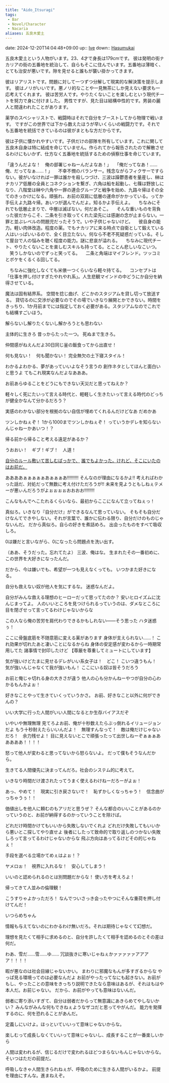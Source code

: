 ```yaml
---
title: "Aido_Itsuragi"
tags:
 - Bar
 - Novel/Character
 - Nacaria
aliases: 五良木愛土
---
```


date: 2024-12-20T14:04:48+09:00
up:: [Ive](Ive.md)
down:: [Hasumukai](Hasumukai.md)

五良木愛土という人物がいます。23、4才で身長は179cmです。
彼は発明の街ナカリアの街の五番地を統治して、自らもそこに住んでいます。五番地は薄暗く、とても治安が悪いです。隙を見せると誰もが襲い掛かってきます。

彼はリアリストです。問題に対して一つずつ分解して現実的な解決策を提示します。
彼はノリがいいです。悪ノリ的なことや一見無茶にしか見えない要求も一応考えてくれます。
彼は苦労人です。やりたくないことを楽しむという現代チートを努力で身に付けました。
男性ですが、見た目は結構中性的です。男装の麗人と間違われたことがあります。

薬学のスペシャリストで、戦闘時はそれで自分をブーストしてから物理で戦います。
ですがこの世界では下から数えたほうが早いくらいの戦闘力です。それでも五番地を統括できているのは彼がまともな方だからです。

彼は子供に懐かれやすいです。子供だけの部隊を所有しています。これに関して五良木自身は特に結成を命じていません。作られてから報告されたので解散させるわけにもいかず、仕方なく五番地を統括するための偵察仕事を命じています。

「違うんだよな！　俺の部署じゃねーんだよなあ！」
　「俺だってなあ！……俺、だってなぁ……！」
　不幸不憫のバランサー。残念ながらフィクサーですらない。彼がいなければ一罪は誰かを殺しつづけ、三波は躁鬱患者を量産し、榊はナカリア低層の全員とコネクションを繋ぎ、六角は船を起動し、七篠は野放しになり、八階堂は榊や六角や一罪の連合グループと戦争を始め、九路々帰はその全てのきっかけになる。頑張れ、お前の双肩に低層の運命がかかっている。ってか手伝えよ九路々帰。あいつが選んでんだよ。知るかよ手伝えよ。
　ちなみにそれでも低層止まりで、中層は滅ばない。何だあそこ。
　そんな重いものを背負った彼だからこそ、二条を引き取ってくれた梁先には感謝の念が止まらない。一罪と並ぶレベルの問題児だったそうで。いや子供じゃないけど。
　彼自身の能力。軽い肉体改造。程度の薬。でもナカリアに来る時点で自衛として鍛えている人はいっぱいいるので、全く目立たない。何なら不老不死疑惑だっている。そして屋台で人の悩みを聴く程度の能力。謎に悲哀が溢れる。
　ちなみに現代チート、やりたくないことを楽しむスキルも持ってる。とことん悲しいなこいつ。
　笑うしかないのでずっと笑ってる。
　二条と角端はマイフレンド。ツッコミとボケをくるくる回してる。

　ちなみに強化しなくても米俵一つくらいなら軽々持てる。
　コンセプトは「仕事を押し付けすぎたやれやれ系」。人生悲観マインドの中どうにか自分を納得させている。

魔法は固有結界系。
空間を捻じ曲げ、どこかのスタジアムを貸し切って放送する。
貸切るのに交渉が必要なのでその場でいきなり展開とかできない。時間をきっちり、1か月前までには指定しておく必要がある。スタジアムなのでこれでも結構すごいほう。



解らないし解りたくないし解かろうとも思わない

主体的に生きろ
昔っからたった一つ。
死ぬまで生きろ。



仲間感がねえんだよ30日同じ釜の飯食ってから出直せ！

何も見ない！　何も聞かない！
完全無欠の土下寝スタイル！

わかるよわかる、夢があっていいよなそう言うの
創作ネタとしてほんと面白いと思うよ
てもこれ現実なんだよなあああ。

お前あらゆることをどうにもできない天災だと思ってねえか？

軽々しく死にたいって言える時代と、軽軽しく生きたいって言える時代のどっちが健全かなんて分かるだろう？

実感のわかない部分を根拠のない自信が埋めてくれるんだけどなあ
だめかあ


ツンしかねぇぞ！
1から1000までツンしかねぇぞ！
っていうかデレを知らないんじゃねーかあいつ！？

帰る前から帰ること考える遠足があるか？

うおおい！　ギブ！ギブ！　人道！

[自分のルール敷いて苦しむばっかで、](../../../Info/自分のルール敷いて苦しむばっかで、.md)
[誰でもよかった。けれど、そこにいたのはお前だ。](../../../Info/誰でもよかった。けれど、そこにいたのはお前だ。.md)

ああああぁぁぁぁぁあぁぁぁあ!!!!!!!!!
そんなのが理由になるかよ!! 考えればわかった話だ、対処だって無数に考え付けただろうが!!
未来を見ようともしねぇテメーが悪ぃんだろうがよぉぉぉぉおおおお!!!!!!!!

こんなもんでへこたれるくらいなら、最初からここになんて立ってねぇっ！

真似ろ。いきなり『自分だけ』ができるなんて思っていない。
そもそも自分だけなんてできやしない。それが言葉で、誰かに伝わる限り、自分だけのものじゃないんだ。
だから真似ろ。自らの好きを煮詰めろ。
出会ったものをすべて吸収しろ。

0は嫌だと言いながら、0になったら問題点を洗い出す。

（ああ、そうだった。忘れてたよ）
三波、俺はな。
生まれたその一番初めに、この世界を大好きになったんだ。

だから、今は嫌いでも、希望が一つも見えなくっても。
いつかまた好きになる。

自分も救えない奴が他人を気にするな。
迷惑なんだよ。


自分がみんな救える理想のヒーローだって思ってたのか？
安いヒロイズムに沈んじまってよ。
人のいいところを見つけられるっていうのは、ダメなところに目を閉ざせって言ってるわけじゃないからな

この人なら俺の苦労を肩代わりできるかもしれない――そう思った
ハタ迷惑ぅ！

ここに骨盤底筋を不随意筋に変える薬があります
身体が支えられない……！
これ効果が切れたあと凄いことになるからね
身体の安定感が変わるから一時期常用してた
諸事情で封印したけど
【尊厳を尊重してミュートにしています】

気が強いけどたまに見せるデレがいい系女子は！　どこ！
こいつ違うもん！　気が強いんじゃなくて我が強いもん！
ここにいる奴は皆そうだろう

お前と俺じゃ切れる身の大きさが違う
他人の心も分かんねーやつが自分の心わかるもんかよぉ！

好きなことやって生きていくっていうかさ。
お前、好きなこと以外に何ができんの？

いい大学に行った人間がいい人間になるとか生存バイアスだぞ

いやいや無理無理
見てろよお前、俺が十秒数えたらぶっ倒れるイリュージョンだよ
もう十秒耐えたらいいんだよ！　無理すんなって！　敵は俺だけじゃないだろ！　余力残せよ！
目に見えないとこで頑張ったって出世しねーぞぁぁぁあああああ！！！！

怒って他人が変わると思ってないから怒らないよ。
だって僕もそうなんだから。

生きてる人間優先に決まってんだろ。社会のシステム的に考えて。


いきなり時間だけ渡されたってうまく使えるわけねーだろーがよぉ！

あっ、やめて！　現実に引き戻さないで！　恥ずかしくなっちゃう！　信念曲がっちゃうぅ！！


価値出しを他人に頼むのもアリだと思うぜ？
そんな都合のいいことがあるのかっていうのと、お前が納得するのかっていうことを除けば。

どれだけ時間かけてもいいから失敗しないでくれよ
どれだけ失敗してもいいから悪いとこ探してやり直せよ
後者にしたって致命的で取り返しのつかない失敗しろって言ってるわけじゃないからな
飛ぶ方向はあってるけどその的じゃねぇ！

手段を選べる立場かてめぇはよぉ！？

ヤメロぉ！　視界に入れるな！　安心してしまう！

いいのと認められるのとは別問題だからな！
使い方を考えろよ！



帰ってきて人並みの倫理観！

こうすりゃよかっただろ！
なんでついさっき会ったやつにそんな重荷を押し付けてんだ！

いつらめちゃん

情報も与えてないのにわかるわけ無いだろ。それは期待じゃなくて幻想だ。


理想を見たくて相手に求めるのと、自分を許したくて相手を認めるのとその差は何だ。

わあ、雪だ……雪……ゆ……
冗談抜きに寒いじゃねぇかァァァァァアアアア！！！！

暇が悪なのは社会目線じゃないかい。
まわりに邪魔なもんが多すぎるからな
やっぱ見る環境ってのは必要なんだよ
お前がやったってなにも起きない。お前がもし、やったことの意味をきっちり説明できたなら意味はあるが、それはもはや本人だ。お前じゃない。
だから、お前がやっても意味はないんだ。

弱者に寄り添いすぎて、自分は弱者だからって無意識にあきらめてやしないかい？
みんながみんな何もできねぇようなザコだと思ってやがんだ。
能力を発揮するのに、何を恐れることがあんだ。

定義しにいけよ。ほっといていいって意味じゃないからな。

楽しむって成長しなくていいって意味じゃないし、成長することが一番楽しいから

人間は変われるが、信じるだけで変われるほどつまらないもんじゃないからな。
そいつはただの前提だ。

呼吸しなきゃ人間生きられねぇが、呼吸のために生きる人間がいるかよ。
前提を理由にすんな。進まねえぞ。

